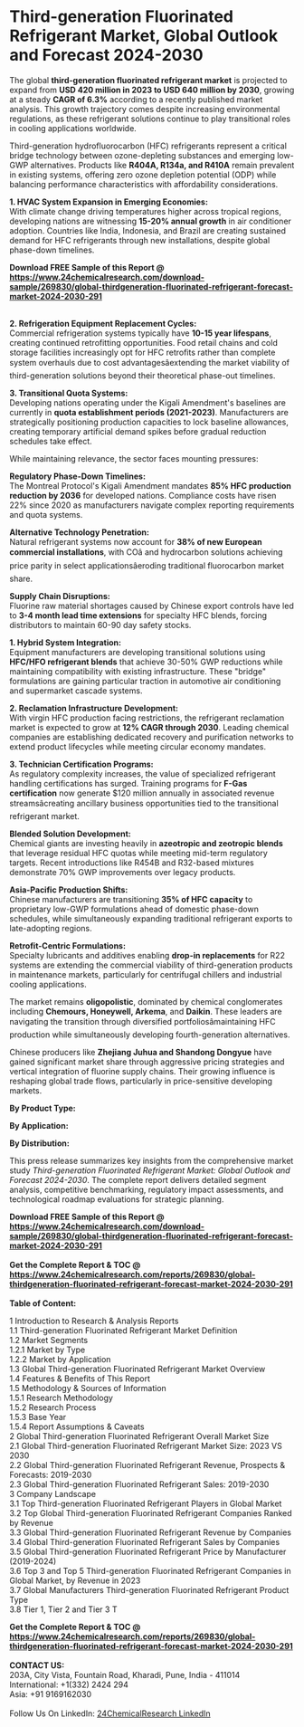 <h1>Third-generation Fluorinated Refrigerant Market, Global Outlook and Forecast 2024-2030</h1><p>The global <strong>third-generation fluorinated refrigerant market</strong> is projected to expand from <strong>USD 420 million in 2023 to USD 640 million by 2030</strong>, growing at a steady <strong>CAGR of 6.3%</strong> according to a recently published market analysis. This growth trajectory comes despite increasing environmental regulations, as these refrigerant solutions continue to play transitional roles in cooling applications worldwide.</p><p>Third-generation hydrofluorocarbon (HFC) refrigerants represent a critical bridge technology between ozone-depleting substances and emerging low-GWP alternatives. Products like <strong>R404A, R134a, and R410A</strong> remain prevalent in existing systems, offering zero ozone depletion potential (ODP) while balancing performance characteristics with affordability considerations.</p><p><strong>1. HVAC System Expansion in Emerging Economies:</strong><br>
With climate change driving temperatures higher across tropical regions, developing nations are witnessing <strong>15-20% annual growth</strong> in air conditioner adoption. Countries like India, Indonesia, and Brazil are creating sustained demand for HFC refrigerants through new installations, despite global phase-down timelines.</p><div><b>Download FREE Sample of this Report @ 
            <a href="https://www.24chemicalresearch.com/download-sample/269830/global-thirdgeneration-fluorinated-refrigerant-forecast-market-2024-2030-291">
            https://www.24chemicalresearch.com/download-sample/269830/global-thirdgeneration-fluorinated-refrigerant-forecast-market-2024-2030-291</a></b></div><br><p><strong>2. Refrigeration Equipment Replacement Cycles:</strong><br>
Commercial refrigeration systems typically have <strong>10-15 year lifespans</strong>, creating continued retrofitting opportunities. Food retail chains and cold storage facilities increasingly opt for HFC retrofits rather than complete system overhauls due to cost advantagesâextending the market viability of third-generation solutions beyond their theoretical phase-out timelines.</p><p><strong>3. Transitional Quota Systems:</strong><br>
Developing nations operating under the Kigali Amendment's baselines are currently in <strong>quota establishment periods (2021-2023)</strong>. Manufacturers are strategically positioning production capacities to lock baseline allowances, creating temporary artificial demand spikes before gradual reduction schedules take effect.</p><p>While maintaining relevance, the sector faces mounting pressures:</p><p><strong>Regulatory Phase-Down Timelines:</strong><br>
	The Montreal Protocol's Kigali Amendment mandates <strong>85% HFC production reduction by 2036</strong> for developed nations. Compliance costs have risen 22% since 2020 as manufacturers navigate complex reporting requirements and quota systems.</p><p><strong>Alternative Technology Penetration:</strong><br>
	Natural refrigerant systems now account for <strong>38% of new European commercial installations</strong>, with COâ and hydrocarbon solutions achieving price parity in select applicationsâeroding traditional fluorocarbon market share.</p><p><strong>Supply Chain Disruptions:</strong><br>
	Fluorine raw material shortages caused by Chinese export controls have led to <strong>3-4 month lead time extensions</strong> for specialty HFC blends, forcing distributors to maintain 60-90 day safety stocks.</p><p><strong>1. Hybrid System Integration:</strong><br>
Equipment manufacturers are developing transitional solutions using <strong>HFC/HFO refrigerant blends</strong> that achieve 30-50% GWP reductions while maintaining compatibility with existing infrastructure. These "bridge" formulations are gaining particular traction in automotive air conditioning and supermarket cascade systems.</p><p><strong>2. Reclamation Infrastructure Development:</strong><br>
With virgin HFC production facing restrictions, the refrigerant reclamation market is expected to grow at <strong>12% CAGR through 2030</strong>. Leading chemical companies are establishing dedicated recovery and purification networks to extend product lifecycles while meeting circular economy mandates.</p><p><strong>3. Technician Certification Programs:</strong><br>
As regulatory complexity increases, the value of specialized refrigerant handling certifications has surged. Training programs for <strong>F-Gas certification</strong> now generate $120 million annually in associated revenue streamsâcreating ancillary business opportunities tied to the transitional refrigerant market.</p><p><strong>Blended Solution Development:</strong><br>
	Chemical giants are investing heavily in <strong>azeotropic and zeotropic blends</strong> that leverage residual HFC quotas while meeting mid-term regulatory targets. Recent introductions like R454B and R32-based mixtures demonstrate 70% GWP improvements over legacy products.</p><p><strong>Asia-Pacific Production Shifts:</strong><br>
	Chinese manufacturers are transitioning <strong>35% of HFC capacity</strong> to proprietary low-GWP formulations ahead of domestic phase-down schedules, while simultaneously expanding traditional refrigerant exports to late-adopting regions.</p><p><strong>Retrofit-Centric Formulations:</strong><br>
	Specialty lubricants and additives enabling <strong>drop-in replacements</strong> for R22 systems are extending the commercial viability of third-generation products in maintenance markets, particularly for centrifugal chillers and industrial cooling applications.</p><p>The market remains <strong>oligopolistic</strong>, dominated by chemical conglomerates including <strong>Chemours, Honeywell, Arkema</strong>, and <strong>Daikin</strong>. These leaders are navigating the transition through diversified portfoliosâmaintaining HFC production while simultaneously developing fourth-generation alternatives.</p><p>Chinese producers like <strong>Zhejiang Juhua and Shandong Dongyue</strong> have gained significant market share through aggressive pricing strategies and vertical integration of fluorine supply chains. Their growing influence is reshaping global trade flows, particularly in price-sensitive developing markets.</p><p><strong>By Product Type:</strong></p><p><strong>By Application:</strong></p><p><strong>By Distribution:</strong></p><p>This press release summarizes key insights from the comprehensive market study <em>Third-generation Fluorinated Refrigerant Market: Global Outlook and Forecast 2024-2030</em>. The complete report delivers detailed segment analysis, competitive benchmarking, regulatory impact assessments, and technological roadmap evaluations for strategic planning.</p><div><b>Download FREE Sample of this Report @ 
            <a href="https://www.24chemicalresearch.com/download-sample/269830/global-thirdgeneration-fluorinated-refrigerant-forecast-market-2024-2030-291">
            https://www.24chemicalresearch.com/download-sample/269830/global-thirdgeneration-fluorinated-refrigerant-forecast-market-2024-2030-291</a></b></div><br><div><b>Get the Complete Report & TOC @ 
            <a href="https://www.24chemicalresearch.com/reports/269830/global-thirdgeneration-fluorinated-refrigerant-forecast-market-2024-2030-291">
            https://www.24chemicalresearch.com/reports/269830/global-thirdgeneration-fluorinated-refrigerant-forecast-market-2024-2030-291</a></b></div><br>
            <b>Table of Content:</b><p>1 Introduction to Research & Analysis Reports<br />
    1.1 Third-generation Fluorinated Refrigerant Market Definition<br />
    1.2 Market Segments<br />
        1.2.1 Market by Type<br />
        1.2.2 Market by Application<br />
    1.3 Global Third-generation Fluorinated Refrigerant Market Overview<br />
    1.4 Features & Benefits of This Report<br />
    1.5 Methodology & Sources of Information<br />
        1.5.1 Research Methodology<br />
        1.5.2 Research Process<br />
        1.5.3 Base Year<br />
        1.5.4 Report Assumptions & Caveats<br />
2 Global Third-generation Fluorinated Refrigerant Overall Market Size<br />
    2.1 Global Third-generation Fluorinated Refrigerant Market Size: 2023 VS 2030<br />
    2.2 Global Third-generation Fluorinated Refrigerant Revenue, Prospects & Forecasts: 2019-2030<br />
    2.3 Global Third-generation Fluorinated Refrigerant Sales: 2019-2030<br />
3 Company Landscape<br />
    3.1 Top Third-generation Fluorinated Refrigerant Players in Global Market<br />
    3.2 Top Global Third-generation Fluorinated Refrigerant Companies Ranked by Revenue<br />
    3.3 Global Third-generation Fluorinated Refrigerant Revenue by Companies<br />
    3.4 Global Third-generation Fluorinated Refrigerant Sales by Companies<br />
    3.5 Global Third-generation Fluorinated Refrigerant Price by Manufacturer (2019-2024)<br />
    3.6 Top 3 and Top 5 Third-generation Fluorinated Refrigerant Companies in Global Market, by Revenue in 2023<br />
    3.7 Global Manufacturers Third-generation Fluorinated Refrigerant Product Type<br />
    3.8 Tier 1, Tier 2 and Tier 3 T</p><div><b>Get the Complete Report & TOC @ 
            <a href="https://www.24chemicalresearch.com/reports/269830/global-thirdgeneration-fluorinated-refrigerant-forecast-market-2024-2030-291">
            https://www.24chemicalresearch.com/reports/269830/global-thirdgeneration-fluorinated-refrigerant-forecast-market-2024-2030-291</a></b></div><br><b>CONTACT US:</b><br>
            203A, City Vista, Fountain Road, Kharadi, Pune, India - 411014<br>
            International: +1(332) 2424 294<br>
            Asia: +91 9169162030 <br><br>
            Follow Us On LinkedIn: <a href="https://www.linkedin.com/company/24chemicalresearch/">24ChemicalResearch LinkedIn</a>